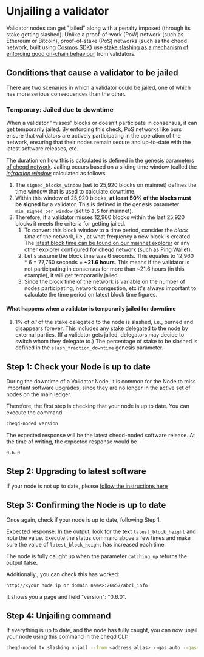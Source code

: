 # Unjailing a validator

Validator nodes can get "jailed" along with a penalty imposed (through its stake getting slashed). Unlike a proof-of-work (PoW) network (such as Ethereum or Bitcoin), proof-of-stake (PoS) networks (such as the cheqd network, built using [Cosmos SDK](https://github.com/cosmos/cosmos-sdk)) use [stake slashing as a mechanism of enforcing good on-chain behaviour](https://docs.cosmos.network/main/modules/slashing) from validators.

## Conditions that cause a validator to be jailed

There are two scenarios in which a validator could be jailed, one of which has more serious consequences than the other.

### Temporary: Jailed due to downtime

When a validator "misses" blocks or doesn't participate in consensus, it can get temporarily jailed. By enforcing this check, PoS networks like ours ensure that validators are actively participating in the operation of the network, ensuring that their nodes remain secure and up-to-date with the latest software releases, etc.

The duration on how this is calculated is defined in the [genesis parameters of cheqd network](../../architecture/adr-list/adr-005-genesis-parameters.md). Jailing occurs based on a sliding time window (called the [*infraction window*](https://docs.cosmos.network/main/modules/slashing) calculated as follows.

1. The `signed_blocks_window` (set to 25,920 blocks on mainnet) defines the time window that is used to calculate downtime.
2. Within this window of 25,920 blocks, **at least 50% of the blocks must be signed** by a validator. This is defined in the genesis parameter `min_signed_per_window` (set to `0.5` for mainnet).
3. Therefore, if a validator misses 12,960 blocks within the last 25,920 blocks it meets the criteria for getting jailed.
   1. To convert this block window to a time period, consider the *block time* of the network, i.e., at what frequency a new block is created. The [latest block time can be found on our mainnet explorer](https://explorer.cheqd.io) or any other explorer configured for cheqd network (such as [Ping Wallet](https://ping.pub/cheqd/uptime)).
   2. Let's assume the block time was 6 seconds. This equates to 12,960 * 6 = 77,760 seconds = **~21.6 hours**. This means if the validator is not participating in consensus for more than ~21.6 hours (in this example), it will get temporarily jailed.
   3. Since the block time of the network is variable on the number of nodes participating, network congestion, etc it's always important to calculate the time period on latest block time figures.

#### What happens when a validator is temporarily jailed for downtime

1. 1% of *all* of the stake delegated to the node is slashed, i.e., burned and disappears forever. This includes any stake delegated to the node by external parties. (If a validator gets jailed, delegators may decide to switch whom they delegate to.) The percentage of stake to be slashed is defined in the `slash_fraction_downtime` genesis parameter.

## Step 1: Check your Node is up to date

During the downtime of a Validator Node, it is common for the Node to miss important software upgrades, since they are no longer in the active set of nodes on the main ledger.

Therefore, the first step is checking that your node is up to date. You can execute the command

```bash
cheqd-noded version
```

The expected response will be the latest cheqd-noded software release. At the time of writing, the expected response would be

```text
0.6.0
```

## Step 2: Upgrading to latest software

If your node is not up to date, please [follow the instructions here](https://github.com/cheqd/node-docs/blob/main/docs/setup-and-configure/interactive/0.5.0_to_0.6.0_upgrade.md)

## Step 3: Confirming the Node is up to date

Once again, check if your node is up to date, following Step 1.

Expected response: In the output, look for the text ```latest_block_height``` and note the value. Execute the status command above a few times and make sure the value of ```latest_block_height``` has increased each time.

The node is fully caught up when the parameter ```catching_up``` returns the output false.

Additionally,, you can check this has worked:

```text
http://<your node ip or domain name>:26657/abci_info
```

It shows you a page and field "version": "0.6.0".

## Step 4: Unjailing command

If everything is up to date, and the node has fully caught, you can now unjail your node using this command in the cheqd CLI:

```bash
cheqd-noded tx slashing unjail --from <address_alias> --gas auto --gas-adjustment 1.2 --gas-prices 25ncheq --chain-id cheqd-mainnet-1
```
